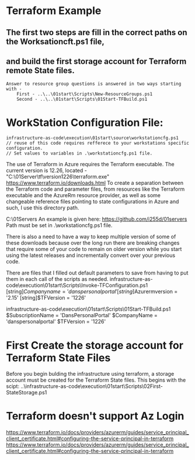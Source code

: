 # Terraform Example
##  The first two steps are fill in the correct paths on the Worksationcft.ps1 file,
##  and build the first storage account for Terraform remote State files.

    Answer to resource group questions is answered in two ways starting with -
        First - ..\..\01start\Scripts\New-ResourceGroups.ps1
        Second - ..\..\01start\Scripts\01Start-TFBuild.ps1

# WorkStation Configuration File:
    infrastructure-as-code\execution\01start\source\workstationcfg.ps1
    // reuse of this code requires refferece to your workstations specific configuration.
    // Set values to variables in .\workstationcfg.ps1 file. 

The use of Terraform in Azure requires the Terraform executable.
The current version is 12.26, located - "C:\01Server\tf\version1226\terraform.exe"
https://www.terraform.io/downloads.html
To create a separation between the Terraform code and parameter files, from resources 
like the Terraform executable and the AzureRm resource provider, as well as some
changeable reference files pointing to state configurations in Azure and such, I use
this directory path.

C:\01Servers
An example is given here:  https://github.com/i255d/01servers
Path must be set in .\workstationcfg.ps1 file.  

There is also a need to have a way to keep multiple version of some of these downloads 
because over the long run there are breaking changes that require some of your code to remain
on older version while you start using the latest releases and incrementally convert over your 
previous code.  

There are files that I filled out default parameters to save from having to put them in each 
call of the scripts as needed.
infrastructure-as-code\execution\01start\Scripts\Invoke-TFConfiguration.ps1
    [string]$Companyname = 'danspersonalportal'
    [string]$Azurermversion = '2.15'
    [string]$TFVersion = '1226'

infrastructure-as-code\execution\01start\Scripts\01Start-TFBuild.ps1
    $SubscriptionName = 'DansPersonalPortal'
    $CompanyName = 'danspersonalportal'
    $TFVersion = '1226'

#  First Create the storage account for Terraform State Files
Before you begin bulding the infrastructure using terraform, a storage account must be created 
for the Terraform State files.  This begins with the scipt:
..\infrastructure-as-code\execution\01start\Scripts\02First-StateStorage.ps1

#  Terraform doesn't support Az Login 
https://www.terraform.io/docs/providers/azurerm/guides/service_principal_client_certificate.html#configuring-the-service-principal-in-terraform
https://www.terraform.io/docs/providers/azurerm/guides/service_principal_client_certificate.html#configuring-the-service-principal-in-terraform
